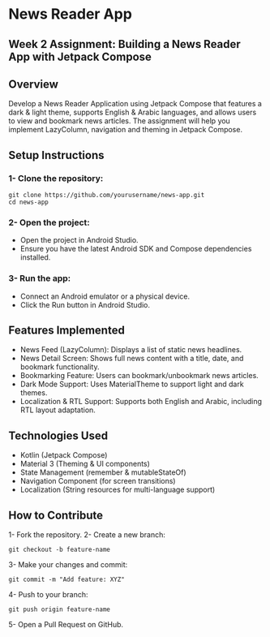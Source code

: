 # News Reader App
## Week 2 Assignment: Building a News Reader App with Jetpack Compose

## Overview
Develop a News Reader Application using Jetpack Compose that features a dark & light theme, supports
English & Arabic languages, and allows users to view and bookmark news articles. The assignment will
help you implement LazyColumn, navigation and theming in Jetpack Compose.

## Setup Instructions
### 1- Clone the repository:
```
git clone https://github.com/yourusername/news-app.git
cd news-app
```
### 2- Open the project:

- Open the project in Android Studio.
- Ensure you have the latest Android SDK and Compose dependencies installed.

### 3- Run the app:

- Connect an Android emulator or a physical device.
- Click the Run button in Android Studio.
  

## Features Implemented

- News Feed (LazyColumn): Displays a list of static news headlines.
- News Detail Screen: Shows full news content with a title, date, and bookmark functionality.
- Bookmarking Feature: Users can bookmark/unbookmark news articles.
- Dark Mode Support: Uses MaterialTheme to support light and dark themes.
- Localization & RTL Support: Supports both English and Arabic, including RTL layout adaptation.

## Technologies Used

- Kotlin (Jetpack Compose)
- Material 3 (Theming & UI components)
- State Management (remember & mutableStateOf)
- Navigation Component (for screen transitions)
- Localization (String resources for multi-language support)

## How to Contribute
1- Fork the repository.
2- Create a new branch:
```
git checkout -b feature-name
```
3- Make your changes and commit:
```
git commit -m "Add feature: XYZ"
```
4- Push to your branch:
```
git push origin feature-name
```
5- Open a Pull Request on GitHub.
